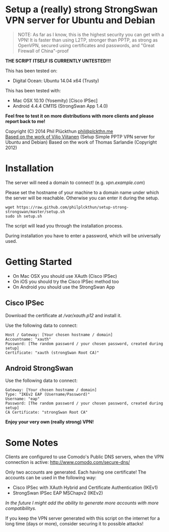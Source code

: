 # Setup a (really) strong StrongSwan VPN server for Ubuntu and Debian

> NOTE: As far as I know, this is the highest security you can get with a VPN!
> It is faster than using L2TP, stronger than PPTP, as strong as OpenVPN, secured using certificates and passwords, and "Great Firewall of China"-proof

**THE SCRIPT ITSELF IS CURRENTLY UNTESTED!!!**

This has been tested on:

- Digital Ocean: Ubuntu 14.04 x64 (Trusty)

This has been tested with:

- Mac OSX 10.10 (Yosemity) [Cisco IPSec]
- Android 4.4.4 CM11S (StrongSwan App 1.4.0)

**Feel free to test it on more distributions with more clients and please report back to me!**

Copyright (C) 2014 Phil Plückthun <phil@plckthn.me><br>
[Based on the work of Viljo Viitanen](https://github.com/viljoviitanen/setup-simple-pptp-vpn) (Setup Simple PPTP VPN server for Ubuntu and Debian)
Based on the work of Thomas Sarlandie (Copyright 2012)

# Installation

The server will need a domain to connect! (e.g. *vpn.example.com*)

Please set the hostname of your machine to a domain name under which the server will be reachable. Otherwise you can enter it during the setup.

```
wget https://raw.github.com/philplckthun/setup-strong-strongswan/master/setup.sh
sudo sh setup.sh
```

The script will lead you through the installation process.

During installation you have to enter a password, which will be universally used.

# Getting Started

* On Mac OSX you should use XAuth (Cisco IPSec)
* On iOS you should try the Cisco IPSec method too
* On Android you should use the StrongSwan App

## Cisco IPSec

Download the certificate at */var/xauth.p12* and install it.

Use the following data to connect:

```
Host / Gateway: [Your chosen hostname / domain]
Accountname: "xauth"
Password: [The random password / your chosen password, created during setup]
Certificate: "xauth (strongSwan Root CA)"
```

## Android StrongSwan

Use the following data to connect:

```
Gateway: [Your chosen hostname / domain]
Type: "IKEv2 EAP (Username/Password)"
Username: "eap"
Password: [The random password / your chosen password, created during setup]
CA Certificate: "strongSwan Root CA"
```

**Enjoy your very own (really strong) VPN!**

Some Notes
==========

Clients are configured to use Comodo's Public DNS servers, when
the VPN connection is active:
http://www.comodo.com/secure-dns/

Only two accounts are generated. Each having one certificate! The accounts can be used in the following way:

* Cisco IPSec with XAuth Hybrid and Certificate Authentication (IKEv1)
* StrongSwan IPSec EAP MSChapv2 (IKEv2)

*In the future I might add the ability to generate more accounts with more compatibilitys.*

If you keep the VPN server generated with this script on the internet for a
long time (days or more), consider securing it to possible attacks!
